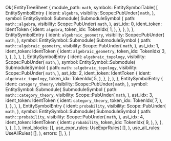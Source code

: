 Ok(
    EntityTreeSheet {
        module_path: `math`,
        symbols: EntitySymbolTable(
            [
                EntitySymbolEntry {
                    ident: `algebra`,
                    visibility: Scope::PubUnder(
                        `math`,
                    ),
                    symbol: EntitySymbol::Submodule(
                        SubmoduleSymbol {
                            path: `math::algebra`,
                            visibility: Scope::PubUnder(
                                `math`,
                            ),
                            ast_idx: 0,
                            ident_token: IdentToken {
                                ident: `algebra`,
                                token_idx: TokenIdx(
                                    1,
                                ),
                            },
                        },
                    ),
                },
                EntitySymbolEntry {
                    ident: `algebraic_geometry`,
                    visibility: Scope::PubUnder(
                        `math`,
                    ),
                    symbol: EntitySymbol::Submodule(
                        SubmoduleSymbol {
                            path: `math::algebraic_geometry`,
                            visibility: Scope::PubUnder(
                                `math`,
                            ),
                            ast_idx: 1,
                            ident_token: IdentToken {
                                ident: `algebraic_geometry`,
                                token_idx: TokenIdx(
                                    3,
                                ),
                            },
                        },
                    ),
                },
                EntitySymbolEntry {
                    ident: `algebraic_topology`,
                    visibility: Scope::PubUnder(
                        `math`,
                    ),
                    symbol: EntitySymbol::Submodule(
                        SubmoduleSymbol {
                            path: `math::algebraic_topology`,
                            visibility: Scope::PubUnder(
                                `math`,
                            ),
                            ast_idx: 2,
                            ident_token: IdentToken {
                                ident: `algebraic_topology`,
                                token_idx: TokenIdx(
                                    5,
                                ),
                            },
                        },
                    ),
                },
                EntitySymbolEntry {
                    ident: `category_theory`,
                    visibility: Scope::PubUnder(
                        `math`,
                    ),
                    symbol: EntitySymbol::Submodule(
                        SubmoduleSymbol {
                            path: `math::category_theory`,
                            visibility: Scope::PubUnder(
                                `math`,
                            ),
                            ast_idx: 3,
                            ident_token: IdentToken {
                                ident: `category_theory`,
                                token_idx: TokenIdx(
                                    7,
                                ),
                            },
                        },
                    ),
                },
                EntitySymbolEntry {
                    ident: `probability`,
                    visibility: Scope::PubUnder(
                        `math`,
                    ),
                    symbol: EntitySymbol::Submodule(
                        SubmoduleSymbol {
                            path: `math::probability`,
                            visibility: Scope::PubUnder(
                                `math`,
                            ),
                            ast_idx: 4,
                            ident_token: IdentToken {
                                ident: `probability`,
                                token_idx: TokenIdx(
                                    9,
                                ),
                            },
                        },
                    ),
                },
            ],
        ),
        impl_blocks: [],
        use_expr_rules: UseExprRules(
            [],
        ),
        use_all_rules: UseAllRules(
            [],
        ),
        errors: [],
    },
)